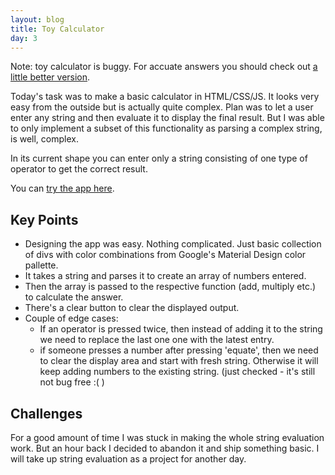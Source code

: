 ```yaml
---
layout: blog
title: Toy Calculator
day: 3
---
```


Note: toy calculator is buggy. For accuate answers you should check out [a little better version](http://vikaslalwani.com/projects/calculator/).

Today's task was to make a basic calculator in HTML/CSS/JS. It looks very easy from the outside but is actually quite complex. Plan was to let a user enter any string and then evaluate it to display the final result. But I was able to only implement a subset of this functionality as parsing a complex string, is well, complex. 

In its current shape you can enter only a string consisting of one type of operator to get the correct result.

You can [try the app here](http://vikaslalwani.com/projects/toy-calculator/).

Key Points
---
- Designing the app was easy. Nothing complicated. Just basic collection of divs with color combinations from Google's Material Design color pallette.
- It takes a string and parses it to create an array of numbers entered.
- Then the array is passed to the respective function (add, multiply etc.) to calculate the answer.
- There's a clear button to clear the displayed output.
- Couple of edge cases:
	- If an operator is pressed twice, then instead of adding it to the string we need to replace the last one one with the latest entry.
	- if someone presses a number after pressing 'equate', then we need to clear the display area and start with fresh string. Otherwise it will keep adding numbers to the existing string. (just checked - it's still not bug free :( )
	

Challenges
---
For a good amount of time I was stuck in making the whole string evaluation work. But an hour back I decided to abandon it and ship something basic. I will take up string evaluation as a project for another day.
